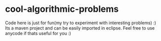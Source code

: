 # cool-algorithmic-problems

Code here is just for fun(my try to experiment with interesting problems) :)
Its a maven project and can be easily imported in eclipse. Feel free to use anycode if thats useful for you :)

